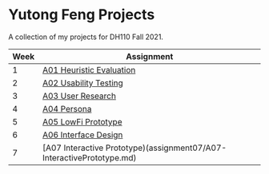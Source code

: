 # Yutong Feng Projects

A collection of my projects for DH110 Fall 2021.

Week | Assignment
-- | --
1 | [A01 Heuristic Evaluation](assignment01/A01-Heuristic_Evaluation.md)
2 | [A02 Usability Testing](assignment02/A02-UT.md)
3 | [A03 User Research](assignment03/A03-User_Research.md)
4 | [A04 Persona](assignment04/A04-Persona.md)
5 | [A05 LowFi Prototype](assignment05/A05-LowFiPrototype.md) 
6 | [A06 Interface Design](assignment06/A06-InterfaceDesign.md)
7 | [A07 Interactive Prototype)(assignment07/A07-InteractivePrototype.md)

